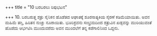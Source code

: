 +++
title = "10 ಬರಬರಲು ರಿಪುಭಟನ"

+++
10. ಬರಬರುತ್ತ ಶತ್ರು ಸೈನಿಕನ ಹೊಡೆತದ ಆಘಾತಕ್ಕೆ ಶೂರಸಾತ್ಯಕಿಯ ಸೈರಣೆ ಕಡಿಮೆಯಾಯಿತು. ಅವನ ಮಹಿಮೆ ತಗ್ಗಿ, ಹಿರಿತನ ನುಚ್ಚು ನೂರಾಯಿತು. ಭೂರಿಶ್ರವನು ಸಂಭ್ರಮದಿಂದ ಶತ್ರುವಿನ ಖಡ್ಗವನ್ನು ಮುರಿಯುವಂತೆ ಹೊಡೆದು ಆರ್ಭಟಿಸಿ ಮುಂದುವರೆದು ಅವನ ಮುಂದಲೆಗೆ ತನ್ನ ಕಡೆಗಾಲಿನಿಂದ ಒದ್ದನು.